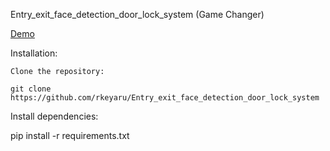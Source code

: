 Entry_exit_face_detection_door_lock_system (Game Changer)

[Demo](https://drive.google.com/file/d/12Nt5RoJA4h1DxCD1tyD9D5_Bt37M3R8f/view?usp=drivesdk)






Installation:

    Clone the repository:

    git clone https://github.com/rkeyaru/Entry_exit_face_detection_door_lock_system

Install dependencies:

pip install -r requirements.txt
